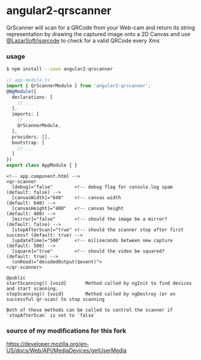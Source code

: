 # angular2-qrscanner
QrScanner will scan for a QRCode from your Web-cam and return its
string representation by drawing the captured image onto a 2D Canvas
and use [@LazarSoft/jsqrcode](https://github.com/LazarSoft/jsqrcode) to check for a valid QRCode every *Xms*

### usage
```bash
$ npm install --save angular2-qrscanner
```

```typescript
// app.module.ts
import { QrScannerModule } from 'angular2-qrscanner';
@NgModule({
  declarations: [
    // ...
  ],
  imports: [
    // ...
    QrScannerModule,
  ],
  providers: [],
  bootstrap: [
    // ...
  ]
})
export class AppModule { }
```

```
<!-- app.component.html -->
<qr-scanner
  [debug]="false"        <!-- debug flag for console.log spam              (default: false) -->
  [canvasWidth]="640"    <!-- canvas width                                 (default: 640) -->
  [canvasHeight]="480"   <!-- canvas height                                (default: 480) -->
  [mirror]="false"       <!-- should the image be a mirror?                (default: false) -->
  [stopAfterScan]="true" <!-- should the scanner stop after first success? (default: true) -->
  [updateTime]="500"     <!-- miliseconds between new capture              (default: 500) -->
  [square]="true"        <!-- should the video be squared?                 (default: true) -->
  (onRead)="decodedOutput($event)">
</qr-scanner>
```
```
@public
startScanning() {void}       Method called by ngInit to find devices and start scanning.
stopScanning() {void}        Method called by ngDestroy (or on successful qr-scan) to stop scanning

Both of these methods can be called to control the scanner if `stopAfterScan` is set to `false`
```
### source of my modifications for this fork
https://developer.mozilla.org/en-US/docs/Web/API/MediaDevices/getUserMedia

